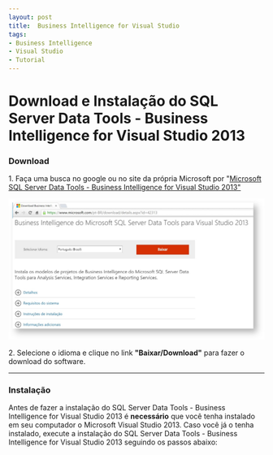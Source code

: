 ```yaml
---
layout: post
title:  Business Intelligence for Visual Studio
tags:
- Business Intelligence
- Visual Studio
- Tutorial
---
```


<h1 id="heading1">Download e Instalação do SQL Server Data Tools - Business Intelligence for Visual Studio 2013</h1>

<h3 id="heading3">Download</h3>

<p>1. Faça uma busca no google ou no site da própria Microsoft por "<a href="https://www.microsoft.com/en-us/download/details.aspx?id=42313">Microsoft SQL Server Data Tools - Business Intelligence for Visual Studio 2013"</a></p>

![Fazendo Download SQL Server Data Tools - Business Intelligence for Visual Studio 2013](https://github.com/mateusblopes/mateusblopes.github.io/blob/master/_posts/img/BIVisualStudio1.png)

<p>2. Selecione o idioma e clique no link <strong>"Baixar/Download"</strong> para fazer o download do software.</p>

<hr/>

<h3 id="heading3">Instalação</h3>

<p>Antes de fazer a instalação do SQL Server Data Tools - Business Intelligence for Visual Studio 2013 é <strong>necessário</strong> que você tenha instalado em seu computador o Microsoft Visual Studio 2013. Caso você já o tenha instalado, execute a instalação do SQL Server Data Tools - Business Intelligence for Visual Studio 2013 seguindo os passos abaixo:</p>